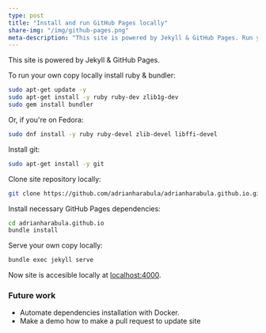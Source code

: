 ```yaml
---
type: post
title: "Install and run GitHub Pages locally"
share-img: "/img/github-pages.png"
meta-description: "This site is powered by Jekyll & GitHub Pages. Run your own local copy following these instructions."
---
```


This site is powered by Jekyll & GitHub Pages.

To run your own copy locally install ruby & bundler:
```bash
sudo apt-get update -y
sudo apt-get install -y ruby ruby-dev zlib1g-dev
sudo gem install bundler
```

Or, if you're on Fedora:
```bash
sudo dnf install -y ruby ruby-devel zlib-devel libffi-devel
```

Install git:
```bash
sudo apt-get install -y git
```

Clone site repository locally:
```bash
git clone https://github.com/adrianharabula/adrianharabula.github.io.git
```

Install necessary GitHub Pages dependencies:
```bash
cd adrianharabula.github.io
bundle install
```

Serve your own copy locally:
```bash
bundle exec jekyll serve
```

Now site is accesible locally at [localhost:4000](http://localhost:4000).

### Future work
 * Automate dependencies installation with Docker.
 * Make a demo how to make a pull request to update site
